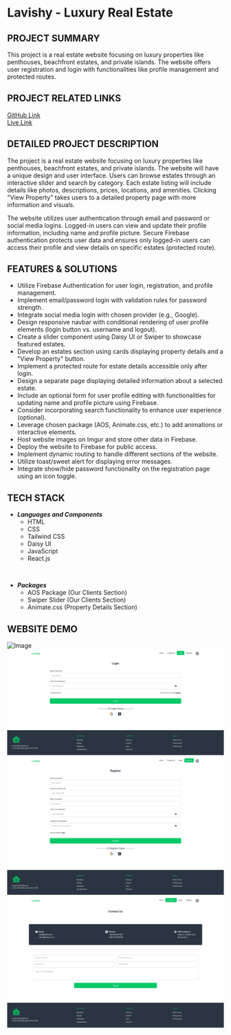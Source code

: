 # Lavishy - Luxury Real Estate

## PROJECT SUMMARY
This project is a real estate website focusing on luxury properties like penthouses, beachfront estates, and private islands. The website offers user registration and login with functionalities like profile management and protected routes.

## PROJECT RELATED LINKS
[GitHub Link](https://github.com/programming-hero-web-course-4/b9a9-real-estate-md-kamrul) <br>
[Live Link](https://lavishy-luxury-real-estate.web.app/)

## DETAILED PROJECT DESCRIPTION
The project is a real estate website focusing on luxury properties like penthouses, beachfront estates, and private islands. The website will have a unique design and user interface. Users can browse estates through an interactive slider and search by category. Each estate listing will include details like photos, descriptions, prices, locations, and amenities. Clicking "View Property" takes users to a detailed property page with more information and visuals.

The website utilizes user authentication through email and password or social media logins. Logged-in users can view and update their profile information, including name and profile picture. Secure Firebase authentication protects user data and ensures only logged-in users can access their profile and view details on specific estates (protected route).

## FEATURES & SOLUTIONS
* Utilize Firebase Authentication for user login, registration, and profile management.
* Implement email/password login with validation rules for password strength.
* Integrate social media login with chosen provider (e.g., Google).
* Design responsive navbar with conditional rendering of user profile elements (login button vs. username and logout).
* Create a slider component using Daisy UI or Swiper to showcase featured estates.
* Develop an estates section using cards displaying property details and a "View Property" button.
* Implement a protected route for estate details accessible only after login.
* Design a separate page displaying detailed information about a selected estate.
* Include an optional form for user profile editing with functionalities for updating name and profile picture using Firebase.
* Consider incorporating search functionality to enhance user experience (optional).
* Leverage chosen package (AOS, Animate.css, etc.) to add animations or interactive elements.
* Host website images on Imgur and store other data in Firebase.
* Deploy the website to Firebase for public access.
* Implement dynamic routing to handle different sections of the website.
* Utilize toast/sweet alert for displaying error messages.
* Integrate show/hide password functionality on the registration page using an icon toggle.

## TECH STACK
* ***Languages and Components***
  * HTML
  * CSS
  * Tailwind CSS
  * Daisy UI
  * JavaScript
  * React.js
<br>

* ***Packages***
  *  AOS Package (Our Clients Section)
  *  Swiper Slider (Our Clients Section)
  *  Animate.css (Property Details Section)

## WEBSITE DEMO
![Image](/public/website_overview/home.jpg) <br>
![Image](/public/website_overview/login.jpg) <br>
![Image](/public/website_overview/register.jpg) <br>
![Image](/public/website_overview/contact_us.jpg) <br>